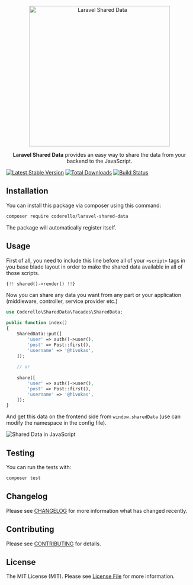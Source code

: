 <p align="center"><img alt="Laravel Shared Data" src="https://i.imgur.com/pzLYh8k.png" width="380"></p>

<p align="center"><b>Laravel Shared Data</b> provides an easy way to share the data from your backend to the JavaScript.</p>

[![Latest Stable Version](https://img.shields.io/packagist/v/coderello/laravel-shared-data.svg)](https://packagist.org/packages/coderello/laravel-shared-data)
[![Total Downloads](https://img.shields.io/packagist/dt/coderello/laravel-shared-data.svg)](https://packagist.org/packages/coderello/laravel-shared-data)
[![Build Status](https://travis-ci.org/coderello/laravel-shared-data.svg?branch=master)](https://travis-ci.org/coderello/laravel-shared-data)

## Installation

You can install this package via composer using this command:

```bash
composer require coderello/laravel-shared-data
```

The package will automatically register itself.

## Usage

First of all, you need to include this line before all of your `<script>` tags in you base blade layout in order to make the shared data available in all of those scripts.

```php
{!! shared()->render() !!}
```

Now you can share any data you want from any part or your application (middleware, controller, service provider etc.)

```php
use Coderello\SharedData\Facades\SharedData;

public function index()
{
    SharedData::put([
        'user' => auth()->user(),
        'post' => Post::first(),
        'username' => '@hivokas',
    ]);
    
    // or
    
    share([
        'user' => auth()->user(),
        'post' => Post::first(),
        'username' => '@hivokas',
    ]);
}
```

And get this data on the frontend side from `window.sharedData` (use can modify the namespace in the config file).

![Shared Data in JavaScript](http://i.imgur.com/v21h7NN.png)

## Testing

You can run the tests with:

```bash
composer test
```

## Changelog

Please see [CHANGELOG](CHANGELOG.md) for more information what has changed recently.

## Contributing

Please see [CONTRIBUTING](CONTRIBUTING.md) for details.

## License

The MIT License (MIT). Please see [License File](LICENSE.md) for more information.
